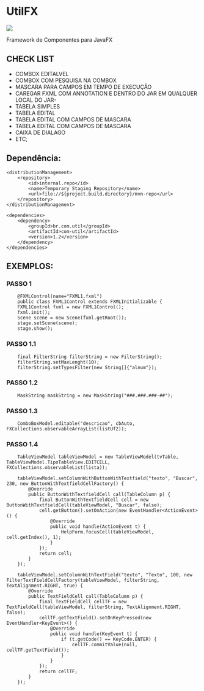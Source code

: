 # UtilFX

[![](https://jitpack.io/v/Heverton/UtilFX.svg)](https://jitpack.io/#Heverton/UtilFX)

Framework de Componentes para JavaFX

## CHECK LIST

+ COMBOX EDITALVEL
+ COMBOX COM PESQUISA NA COMBOX
+ MASCARA PARA CAMPOS EM TEMPO DE EXECUÇÃO
+ CAREGAR FXML COM ANNOTATION E DENTRO DO JAR EM QUALQUER LOCAL DO JAR- 
+ TABELA SIMPLES
+ TABELA EDITAL 
+ TABELA EDITAL COM CAMPOS DE MASCARA
+ TABELA EDITAL COM CAMPOS DE MASCARA
+ CAIXA DE DIALAGO
+ ETC;

## Dependência:

    <distributionManagement>
        <repository>
            <id>internal.repo</id>
            <name>Temporary Staging Repository</name>
            <url>file://${project.build.directory}/mvn-repo</url>
        </repository>
    </distributionManagement>

    <dependencies>
        <dependency>
            <groupId>br.com.util</groupId>
            <artifactId>com-util</artifactId>
            <version>1.2</version>
        </dependency>
    </dependencies>

## EXEMPLOS:

### PASSO 1

        @FXMLControl(name="FXML1.fxml")
        public class FXML1Control extends FXMLInitializable {
        FXML1Control fxml = new FXML1Control();
        fxml.init();
        Scene scene = new Scene(fxml.getRoot());
        stage.setScene(scene);
        stage.show();

### PASSO 1.1

        final FilterString filterString = new FilterString();
        filterString.setMaxLenght(10);
        filterString.setTypesFilter(new String[]{"alnum"});

### PASSO 1.2

        MaskString maskString = new MaskString("###.###.###-##");

### PASSO 1.3

        ComboBoxModel.editable("descricao", cbAuto, FXCollections.observableArrayList(listUf2));

### PASSO 1.4

        TableViewModel tableViewModel = new TableViewModel(tvTable, TableViewModel.TipoTableView.EDITCELL,      FXCollections.observableList(lista));

        tableViewModel.setColumnWithButtonWithTextfield("texto", "Buscar", 230, new ButtonWithTextfieldCellFactory() {
            @Override
            public ButtonWithTextfieldCell call(TableColumn p) {
                final ButtonWithTextfieldCell cell = new ButtonWithTextfieldCell(tableViewModel, "Buscar", false);
                cell.getButton().setOnAction(new EventHandler<ActionEvent>() {
                    @Override
                    public void handle(ActionEvent t) {
                        HelpForm.focusCell(tableViewModel, cell.getIndex(), 1);
                    }
                });
                return cell;
            }
        });

        tableViewModel.setColumnWithTextField("texto", "Texto", 100, new FilterTextFieldCellFactory(tableViewModel, filterString, TextAlignment.RIGHT, true) {
            @Override
            public TextFieldCell call(TableColumn p) {
                final TextFieldCell cellTF = new TextFieldCell(tableViewModel, filterString, TextAlignment.RIGHT, false);
                cellTF.getTextField().setOnKeyPressed(new EventHandler<KeyEvent>() {
                    @Override
                    public void handle(KeyEvent t) {
                        if (t.getCode() == KeyCode.ENTER) {
                            cellTF.commitValue(null, cellTF.getTextField());
                        }
                    }
                });
                return cellTF;
            }
        });





